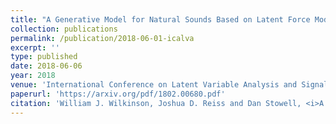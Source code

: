 ```yaml
---
title: "A Generative Model for Natural Sounds Based on Latent Force Modelling"
collection: publications
permalink: /publication/2018-06-01-icalva
excerpt: ''
type: published
date: 2018-06-06
year: 2018
venue: 'International Conference on Latent Variable Analysis and Signal Separation (LVA/ICA) 2018'
paperurl: 'https://arxiv.org/pdf/1802.00680.pdf'
citation: 'William J. Wilkinson, Joshua D. Reiss and Dan Stowell, <i>A Generative Model for Natural Sounds Based on Latent Force Modelling</i>, in International Conference on Latent Variable Analysis and Signal Separation (LVA/ICA) 2018.'
---
```

